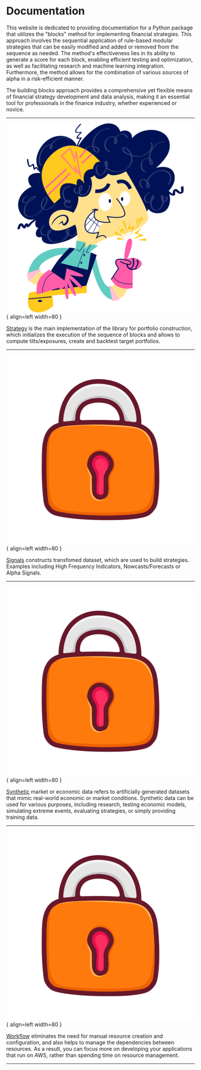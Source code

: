 # Documentation

This website is dedicated to providing documentation for a Python package that utilizes the "blocks" method for implementing financial strategies. This approach involves the sequential application of rule-based modular strategies that can be easily modified and added or removed from the sequence as needed. The method's effectiveness lies in its ability to generate a score for each block, enabling efficient testing and optimization, as well as facilitating research and machine learning integration. Furthermore, the method allows for the combination of various sources of alpha in a risk-efficient manner. 

The building blocks approach provides a comprehensive yet flexible means of financial strategy development and data analysis, making it an essential tool for professionals in the finance industry, whether experienced or novice.

***

<div class="result" markdown>

![Strategy](../assets/images/flaticon_6.png){ align=left width=80 }

[Strategy](./api/strategy/index.md) is the main implementation of the library for portfolio construction, which initializes the execution of the sequence of blocks and allows to compute tilts/exposures, create and backtest target portfolios.
</div>

***

<div class="result" markdown>

![Signals](../assets/images/padlock.png){ align=left width=80 }

[Signals](./api/signals/index.md) constructs transfomed dataset, which are used to build strategies. Examples including High Frequency Indicators, Nowcasts/Forecasts or Alpha Signals.
</div>

***

<div class="result" markdown>

![Synthetic](../assets/images/padlock.png){ align=left width=80 }

[Synthetic](./documentation/api/synthetic/index.md) market or economic data refers to artificially generated datasets that mimic real-world economic or market conditions. Synthetic data can be used for various purposes, including research, testing economic models, simulating extreme events, evaluating strategies, or simply providing training data.
</div>

***

<div class="result" markdown>

![Workflow](../assets/images/padlock.png){ align=left width=80 }

[Workflow](./workflow/index.md) eliminates the need for manual resource creation and configuration, and also helps to manage the dependencies between resources. As a result, you can focus more on developing your applications that run on AWS, rather than spending time on resource management.
</div>

***